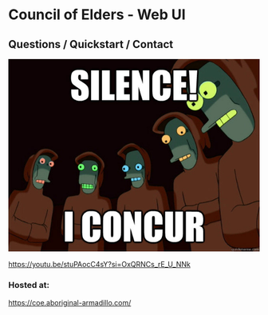 # Council of Elders - Web UI

## Questions / Quickstart / Contact

![robot elders](silence.jpeg)

https://youtu.be/stuPAocC4sY?si=OxQRNCs_rE_U_NNk

### Hosted at:
https://coe.aboriginal-armadillo.com/
